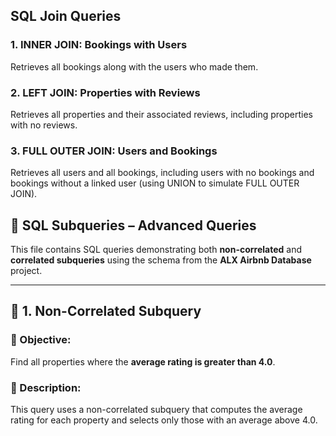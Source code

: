 ## SQL Join Queries

### 1. INNER JOIN: Bookings with Users
Retrieves all bookings along with the users who made them.

### 2. LEFT JOIN: Properties with Reviews
Retrieves all properties and their associated reviews, including properties with no reviews.

### 3. FULL OUTER JOIN: Users and Bookings
Retrieves all users and all bookings, including users with no bookings and bookings without a linked user (using UNION to simulate FULL OUTER JOIN).

## 🧠 SQL Subqueries – Advanced Queries

This file contains SQL queries demonstrating both **non-correlated** and **correlated subqueries** using the schema from the **ALX Airbnb Database** project.

---

## 🔹 1. Non-Correlated Subquery

### 🎯 Objective:
Find all properties where the **average rating is greater than 4.0**.

### 🧾 Description:
This query uses a non-correlated subquery that computes the average rating for each property and selects only those with an average above 4.0.